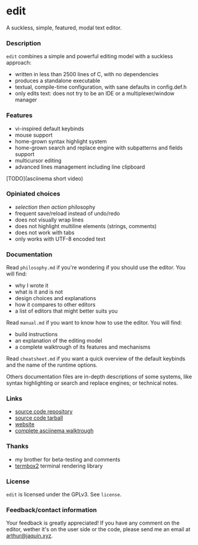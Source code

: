 # edit

A suckless, simple, featured, modal text editor.

### Description

`edit` combines a simple and powerful editing model with a suckless approach:

- written in less than 2500 lines of C, with no dependencies
- produces a standalone executable
- textual, compile-time configuration, with sane defaults in config.def.h
- only edits text: does not try to be an IDE or a multiplexer/window manager

### Features

- vi-inspired default keybinds
- mouse support
- home-grown syntax highlight system
- home-grown search and replace engine with subpatterns and fields support
- multicursor editing
- advanced lines management including line clipboard

[TODO](asciinema short video)

### Opiniated choices

- *selection then action* philosophy
- frequent save/reload instead of undo/redo
- does not visually wrap lines
- does not highlight multiline elements (strings, comments)
- does not work with tabs
- only works with UTF-8 encoded text

### Documentation

Read `philosophy.md` if you're wondering if you should use the editor. You will
find:
- why I wrote it
- what is it and is not
- design choices and explanations
- how it compares to other editors
- a list of editors that might better suits you

Read `manual.md` if you want to know how to use the editor. You will find:
- build instructions
- an explanation of the editing model
- a complete walktrough of its features and mechanisms

Read `cheatsheet.md` if you want a quick overview of the default keybinds and
the name of the runtime options.

Others documentation files are in-depth descriptions of some systems, like
syntax highlighting or search and replace engines; or technical notes.

### Links

- [source code repository]()
- [source code tarball]()
- [website]()
- [complete asciinema walktrough]()

### Thanks

- my brother for beta-testing and comments
- [termbox2](https://github.com/termbox/termbox2) terminal rendering library

### License

`edit` is licensed under the GPLv3. See `license`.

### Feedback/contact information

Your feedback is greatly appreciated! If you have any comment on the editor,
wether it's on the user side or the code, please send me an email at
arthur@jaquin.xyz.
